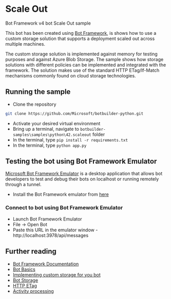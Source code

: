 # Scale Out

Bot Framework v4 bot Scale Out sample

This bot has been created using [Bot Framework](https://dev.botframework.com), is shows how to use a custom storage solution that supports a deployment scaled out across multiple machines.

The custom storage solution is implemented against memory for testing purposes and against Azure Blob Storage.  The sample shows how storage solutions with different policies can be implemented and integrated with the framework.  The solution makes use of the standard HTTP ETag/If-Match mechanisms commonly found on cloud storage technologies.

## Running the sample
- Clone the repository
```bash
git clone https://github.com/Microsoft/botbuilder-python.git
```
- Activate your desired virtual environment
- Bring up a terminal, navigate to `botbuilder-samples\samples\python\42.scaleout` folder
- In the terminal, type `pip install -r requirements.txt`
- In the terminal, type `python app.py`

## Testing the bot using Bot Framework Emulator
[Microsoft Bot Framework Emulator](https://github.com/microsoft/botframework-emulator) is a desktop application that allows bot developers to test and debug their bots on localhost or running remotely through a tunnel.

- Install the Bot Framework emulator from [here](https://github.com/Microsoft/BotFramework-Emulator/releases)

### Connect to bot using Bot Framework Emulator
- Launch Bot Framework Emulator
- File -> Open Bot
- Paste this URL in the emulator window - http://localhost:3978/api/messages

## Further reading

- [Bot Framework Documentation](https://docs.botframework.com)
- [Bot Basics](https://docs.microsoft.com/azure/bot-service/bot-builder-basics?view=azure-bot-service-4.0)
- [Implementing custom storage for you bot](https://docs.microsoft.com/en-us/azure/bot-service/bot-builder-custom-storage?view=azure-bot-service-4.0)
- [Bot Storage](https://docs.microsoft.com/en-us/azure/bot-service/dotnet/bot-builder-dotnet-state?view=azure-bot-service-3.0&viewFallbackFrom=azure-bot-service-4.0)
- [HTTP ETag](https://en.wikipedia.org/wiki/HTTP_ETag)
- [Activity processing](https://docs.microsoft.com/en-us/azure/bot-service/bot-builder-concept-activity-processing?view=azure-bot-service-4.0)

